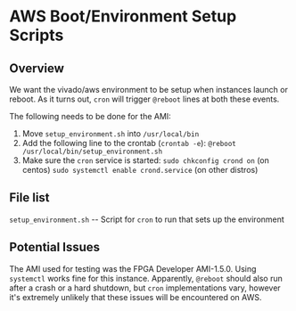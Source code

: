 # AWS Boot/Environment Setup Scripts

## Overview
We want the vivado/aws environment to be setup when instances launch or reboot.
As it turns out, `cron` will trigger `@reboot` lines at both these events.

The following needs to be done for the AMI:
1. Move `setup_environment.sh` into `/usr/local/bin`
2. Add the following line to the crontab (`crontab -e`):
    `@reboot /usr/local/bin/setup_environment.sh`
3. Make sure the `cron` service is started:
    `sudo chkconfig crond on`  (on centos)
    `sudo systemctl enable crond.service` (on other distros)

## File list
`setup_environment.sh` -- Script for `cron` to run that sets up the environment

## Potential Issues
The AMI used for testing was the FPGA Developer AMI-1.5.0. Using `systemctl`
works fine for this instance. Apparently, `@reboot` should also run after a
crash or a hard shutdown, but `cron` implementations vary, however it's
extremely unlikely that these issues will be encountered on AWS.
